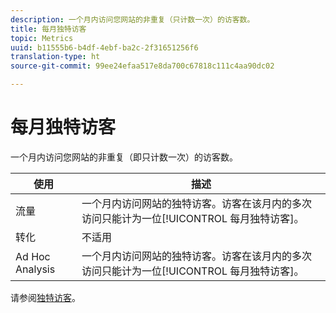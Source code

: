 ```yaml
---
description: 一个月内访问您网站的非重复（只计数一次）的访客数。
title: 每月独特访客
topic: Metrics
uuid: b11555b6-b4df-4ebf-ba2c-2f31651256f6
translation-type: ht
source-git-commit: 99ee24efaa517e8da700c67818c111c4aa90dc02

---
```



# 每月独特访客

一个月内访问您网站的非重复（即只计数一次）的访客数。

| 使用 | 描述 |
|---|---|
| 流量 | 一个月内访问网站的独特访客。访客在该月内的多次访问只能计为一位[!UICONTROL 每月独特访客]。 |
| 转化 | 不适用 |
| Ad Hoc Analysis | 一个月内访问网站的独特访客。访客在该月内的多次访问只能计为一位[!UICONTROL 每月独特访客]。 |

请参阅[独特访客](/help/components/c-variables/c-metrics/metrics-unique-visitors.md)。

